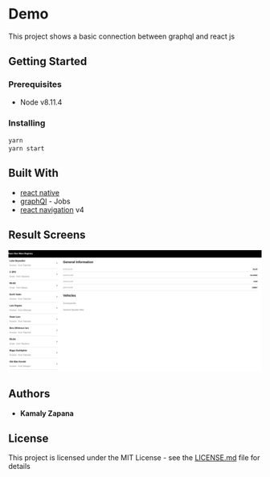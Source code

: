# Demo

This project shows a basic connection between graphql and react js

## Getting Started


### Prerequisites
  - Node v8.11.4

### Installing

```
yarn 
yarn start
```

 ## Built With

* [react native](http://www.dropwizard.io/1.0.2/docs/) 
* [graphQl](https://api.graphql.jobs/) - Jobs
* [react navigation](https://reactnavigation.org/) v4

## Result Screens

![Loading](./src/assets/demo.png)

## Authors

* **Kamaly Zapana**

## License

This project is licensed under the MIT License - see the [LICENSE.md](LICENSE.md) file for details
